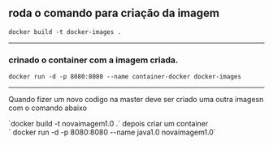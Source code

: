 ## roda o comando para criação da imagem
`docker build -t docker-images .`

---
### crinado o container com a imagem criada.
`docker run -d -p 8080:8080 --name container-docker docker-images`<br>

---
<p>Quando fizer um novo codigo na master deve ser criado uma outra imagesn com o comando abaixo</p>
`docker build -t novaimagem1.0 .` depois criar um container<br>
` docker run -d -p 8080:8080 --name java1.0 novaimagem1.0` 